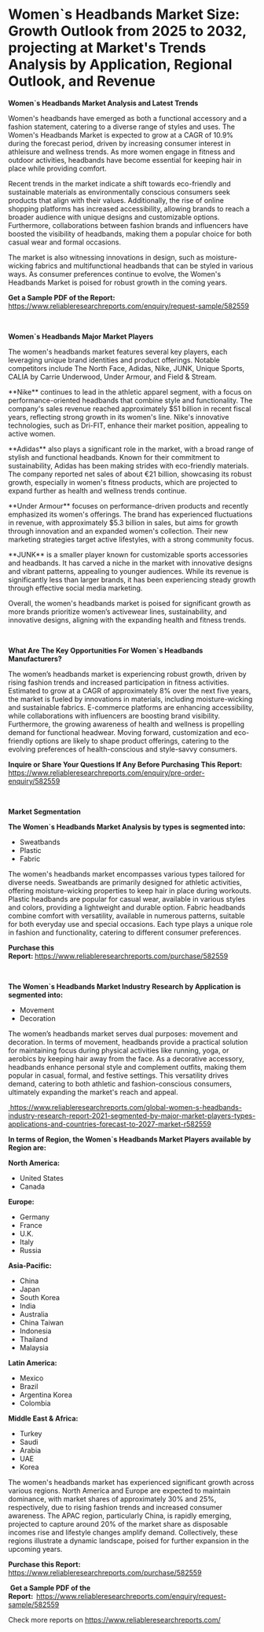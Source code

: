 <p><h1>Women`s Headbands Market Size: Growth Outlook from 2025 to 2032, projecting at Market's Trends Analysis by Application, Regional Outlook, and Revenue</h1></p><p><strong>Women`s Headbands Market Analysis and Latest Trends</strong></p>
<p><p>Women's headbands have emerged as both a functional accessory and a fashion statement, catering to a diverse range of styles and uses. The Women's Headbands Market is expected to grow at a CAGR of 10.9% during the forecast period, driven by increasing consumer interest in athleisure and wellness trends. As more women engage in fitness and outdoor activities, headbands have become essential for keeping hair in place while providing comfort.</p><p>Recent trends in the market indicate a shift towards eco-friendly and sustainable materials as environmentally conscious consumers seek products that align with their values. Additionally, the rise of online shopping platforms has increased accessibility, allowing brands to reach a broader audience with unique designs and customizable options. Furthermore, collaborations between fashion brands and influencers have boosted the visibility of headbands, making them a popular choice for both casual wear and formal occasions.</p><p>The market is also witnessing innovations in design, such as moisture-wicking fabrics and multifunctional headbands that can be styled in various ways. As consumer preferences continue to evolve, the Women's Headbands Market is poised for robust growth in the coming years.</p></p>
<p><strong>Get a Sample PDF of the Report:&nbsp;</strong> <a href="https://www.reliableresearchreports.com/enquiry/request-sample/582559?utm_campaign=3325&utm_medium=2&utm_source=Github&utm_content=ia&utm_term=23032025&utm_id=womens-headbands">https://www.reliableresearchreports.com/enquiry/request-sample/582559</a></p>
<p>&nbsp;</p>
<p><strong>Women`s Headbands Major Market Players</strong></p>
<p><p>The women's headbands market features several key players, each leveraging unique brand identities and product offerings. Notable competitors include The North Face, Adidas, Nike, JUNK, Unique Sports, CALIA by Carrie Underwood, Under Armour, and Field & Stream. </p><p>**Nike** continues to lead in the athletic apparel segment, with a focus on performance-oriented headbands that combine style and functionality. The company's sales revenue reached approximately $51 billion in recent fiscal years, reflecting strong growth in its women's line. Nike's innovative technologies, such as Dri-FIT, enhance their market position, appealing to active women.</p><p>**Adidas** also plays a significant role in the market, with a broad range of stylish and functional headbands. Known for their commitment to sustainability, Adidas has been making strides with eco-friendly materials. The company reported net sales of about €21 billion, showcasing its robust growth, especially in women's fitness products, which are projected to expand further as health and wellness trends continue.</p><p>**Under Armour** focuses on performance-driven products and recently emphasized its women's offerings. The brand has experienced fluctuations in revenue, with approximately $5.3 billion in sales, but aims for growth through innovation and an expanded women's collection. Their new marketing strategies target active lifestyles, with a strong community focus.</p><p>**JUNK** is a smaller player known for customizable sports accessories and headbands. It has carved a niche in the market with innovative designs and vibrant patterns, appealing to younger audiences. While its revenue is significantly less than larger brands, it has been experiencing steady growth through effective social media marketing.</p><p>Overall, the women's headbands market is poised for significant growth as more brands prioritize women’s activewear lines, sustainability, and innovative designs, aligning with the expanding health and fitness trends.</p></p>
<p>&nbsp;</p>
<p><strong>What Are The Key Opportunities For Women`s Headbands Manufacturers?</strong></p>
<p><p>The women’s headbands market is experiencing robust growth, driven by rising fashion trends and increased participation in fitness activities. Estimated to grow at a CAGR of approximately 8% over the next five years, the market is fueled by innovations in materials, including moisture-wicking and sustainable fabrics. E-commerce platforms are enhancing accessibility, while collaborations with influencers are boosting brand visibility. Furthermore, the growing awareness of health and wellness is propelling demand for functional headwear. Moving forward, customization and eco-friendly options are likely to shape product offerings, catering to the evolving preferences of health-conscious and style-savvy consumers.</p></p>
<p><strong>Inquire or Share Your Questions If Any Before Purchasing This Report:</strong> <a href="https://www.reliableresearchreports.com/enquiry/pre-order-enquiry/582559?utm_campaign=3325&utm_medium=2&utm_source=Github&utm_content=ia&utm_term=23032025&utm_id=womens-headbands">https://www.reliableresearchreports.com/enquiry/pre-order-enquiry/582559</a></p>
<p>&nbsp;</p>
<p><strong>Market Segmentation</strong></p>
<p><strong>The Women`s Headbands Market Analysis by types is segmented into:</strong></p>
<p><ul><li>Sweatbands</li><li>Plastic</li><li>Fabric</li></ul></p>
<p><p>The women's headbands market encompasses various types tailored for diverse needs. Sweatbands are primarily designed for athletic activities, offering moisture-wicking properties to keep hair in place during workouts. Plastic headbands are popular for casual wear, available in various styles and colors, providing a lightweight and durable option. Fabric headbands combine comfort with versatility, available in numerous patterns, suitable for both everyday use and special occasions. Each type plays a unique role in fashion and functionality, catering to different consumer preferences.</p></p>
<p><strong>Purchase this Report:&nbsp;</strong><a href="https://www.reliableresearchreports.com/purchase/582559?utm_campaign=3325&utm_medium=2&utm_source=Github&utm_content=ia&utm_term=23032025&utm_id=womens-headbands">https://www.reliableresearchreports.com/purchase/582559</a></p>
<p>&nbsp;</p>
<p><strong>The Women`s Headbands Market Industry Research by Application is segmented into:</strong></p>
<p><ul><li>Movement</li><li>Decoration</li></ul></p>
<p><p>The women’s headbands market serves dual purposes: movement and decoration. In terms of movement, headbands provide a practical solution for maintaining focus during physical activities like running, yoga, or aerobics by keeping hair away from the face. As a decorative accessory, headbands enhance personal style and complement outfits, making them popular in casual, formal, and festive settings. This versatility drives demand, catering to both athletic and fashion-conscious consumers, ultimately expanding the market's reach and appeal.</p></p>
<p><a href="https://www.reliableresearchreports.com/global-women-s-headbands-industry-research-report-2021-segmented-by-major-market-players-types-applications-and-countries-forecast-to-2027-market-r582559?utm_campaign=3325&utm_medium=2&utm_source=Github&utm_content=ia&utm_term=23032025&utm_id=womens-headbands">&nbsp;https://www.reliableresearchreports.com/global-women-s-headbands-industry-research-report-2021-segmented-by-major-market-players-types-applications-and-countries-forecast-to-2027-market-r582559</a></p>
<p><strong>In terms of Region, the Women`s Headbands Market Players available by Region are:</strong></p>
<p>
    <p> <strong> North America: </strong>
        <ul>
            <li>United States</li>
            <li>Canada</li>
        </ul>
        </p> 
    <p> <strong> Europe: </strong>
        <ul>
            <li>Germany</li>
            <li>France</li>
            <li>U.K.</li>
            <li>Italy</li>
            <li>Russia</li>
        </ul>
        </p> 
    <p> <strong> Asia-Pacific: </strong>
        <ul>
            <li>China</li>
            <li>Japan</li>
            <li>South Korea</li>
            <li>India</li>
            <li>Australia</li>
            <li>China Taiwan</li>
            <li>Indonesia</li>
            <li>Thailand</li>
            <li>Malaysia</li>
        </ul>
        </p> 
    <p> <strong> Latin America: </strong>
        <ul>
            <li>Mexico</li>
            <li>Brazil</li>
            <li>Argentina Korea</li>
            <li>Colombia</li>
        </ul>
        </p> 
    <p> <strong> Middle East & Africa: </strong>
        <ul>
            <li>Turkey</li>
            <li>Saudi</li>
            <li>Arabia</li>
            <li>UAE</li>
            <li>Korea</li>
        </ul>
    </p>
    </p>
<p><p>The women's headbands market has experienced significant growth across various regions. North America and Europe are expected to maintain dominance, with market shares of approximately 30% and 25%, respectively, due to rising fashion trends and increased consumer awareness. The APAC region, particularly China, is rapidly emerging, projected to capture around 20% of the market share as disposable incomes rise and lifestyle changes amplify demand. Collectively, these regions illustrate a dynamic landscape, poised for further expansion in the upcoming years.</p></p>
<p><strong>Purchase this Report: </strong><a href="https://www.reliableresearchreports.com/purchase/582559?utm_campaign=3325&utm_medium=2&utm_source=Github&utm_content=ia&utm_term=23032025&utm_id=womens-headbands">https://www.reliableresearchreports.com/purchase/582559</a></p>
<p>&nbsp;<strong>Get a Sample PDF of the Report:&nbsp;&nbsp;</strong><a href="https://www.reliableresearchreports.com/enquiry/request-sample/582559?utm_campaign=3325&utm_medium=2&utm_source=Github&utm_content=ia&utm_term=23032025&utm_id=womens-headbands">https://www.reliableresearchreports.com/enquiry/request-sample/582559</a></p>
<p><strong></strong></p>
<p>Check more reports on <a href="https://www.reliableresearchreports.com/?utm_campaign=3325&utm_medium=2&utm_source=Github&utm_content=ia&utm_term=23032025&utm_id=womens-headbands">https://www.reliableresearchreports.com/</a></p>